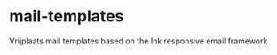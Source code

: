 mail-templates
==============

Vrijplaats mail templates based on the Ink responsive email framework
